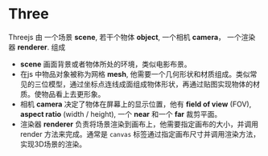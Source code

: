 
# Three

Threejs 由 一个场景 **scene**, 若干个物体 **object**, 一个相机 **camera**， 一个渲染器 **renderer**. 组成



-  **scene** 画面背景或者物体所处的环境，类似电影布景。
- 在js 中物品对象被称为网格 **mesh**, 他需要一个几何形状和材质组成。类似常见的三位模型，通过坐标点连线成面组成物体形状，再通过贴图实现物体的材质。使物品看上去更形象。
- 相机 **camera** 决定了物体在屏幕上的显示位置，他有 **field of view** (FOV),  **aspect ratio** (width / height), 一个 **near** 和一个 **far** 裁剪平面。
- 渲染器 **renderer** 负责将场景渲染到画布上，他需要指定画布的大小，并调用 render 方法来完成。通常是 `canvas` 标签通过指定画布尺寸并调用渲染方法，实现3D场景的渲染。


